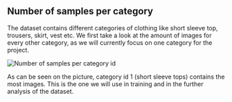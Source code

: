 ## Number of samples per category

The dataset contains different categories of clothing like short sleeve top, trousers, skirt, vest etc. We first take a look at the amount of images for every other category, as we will currently focus on one category for the project.   

![Number of samples per category id](https://github.com/sgerloff/sustainable_deepfashion/tree/main/docs/assets/num_samples_per_category_id.png)

As can be seen on the picture, category id 1 (short sleeve tops) contains the most images. This is the one we will use in training and in the further analysis of the dataset.

